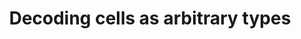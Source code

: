 ---
layout: default
title:  "Decoding cells as arbitrary types"
section: tutorial
sort: 2
status: wip
---